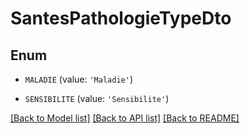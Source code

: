 # SantesPathologieTypeDto


## Enum

* `MALADIE` (value: `'Maladie'`)

* `SENSIBILITE` (value: `'Sensibilite'`)

[[Back to Model list]](../README.md#documentation-for-models) [[Back to API list]](../README.md#documentation-for-api-endpoints) [[Back to README]](../README.md)


